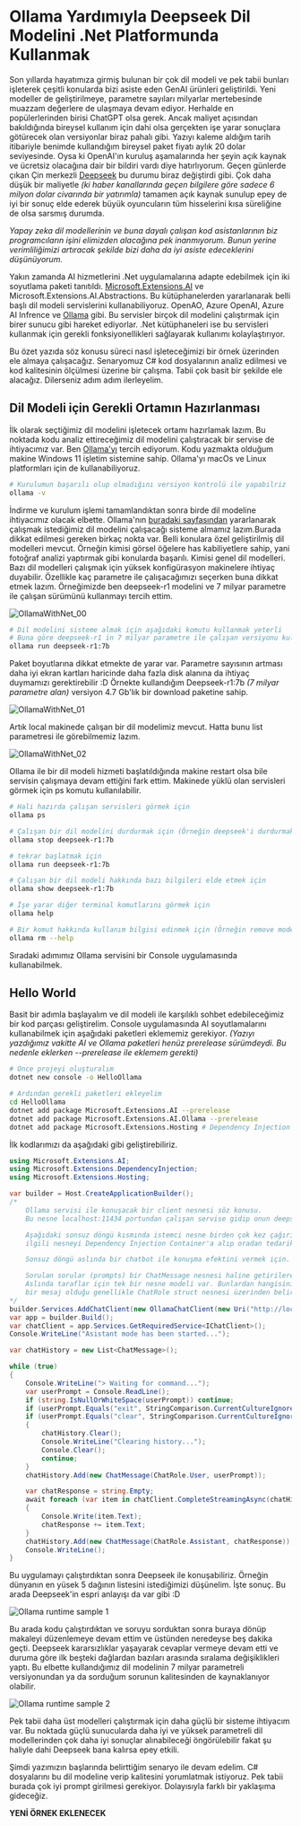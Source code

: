 # Ollama Yardımıyla Deepseek Dil Modelini .Net Platformunda Kullanmak

Son yıllarda hayatımıza girmiş bulunan bir çok dil modeli ve pek tabii bunları işleterek çeşitli konularda bizi asiste eden GenAI ürünleri geliştirildi. Yeni modeller de geliştirilmeye, parametre sayıları milyarlar mertebesinde muazzam değerlere de ulaşmaya devam ediyor. Herhalde en popülerlerinden birisi ChatGPT olsa gerek. Ancak maliyet açısından bakıldığında bireysel kullanım için dahi olsa gerçekten işe yarar sonuçlara götürecek olan versiyonlar biraz pahalı gibi. Yazıyı kaleme aldığım tarih itibariyle benimde kullandığım bireysel paket fiyatı aylık 20 dolar seviyesinde. Oysa ki OpenAI'ın kuruluş aşamalarında her şeyin açık kaynak ve ücretsiz olacağına dair bir bildiri vardı diye hatırlıyorum. Geçen günlerde çıkan Çin merkezli [Deepseek](https://github.com/deepseek-ai) bu durumu biraz değiştirdi gibi. Çok daha düşük bir maliyetle _(ki haber kanallarında geçen bilgilere göre sadece 6 milyon dolar civarında bir yatırımla)_ tamamen açık kaynak sunulup epey de iyi bir sonuç elde ederek büyük oyuncuların tüm hisselerini kısa süreliğine de olsa sarsmış durumda.

_Yapay zeka dil modellerinin ve buna dayalı çalışan kod asistanlarının biz programcıların işini elimizden alacağına pek inanmıyorum. Bunun yerine verimliliğimizi artıracak şekilde bizi daha da iyi asiste edeceklerini düşünüyorum._

Yakın zamanda AI hizmetlerini .Net uygulamalarına adapte edebilmek için iki soyutlama paketi tanıtıldı. [Microsoft.Extensions.AI](https://learn.microsoft.com/en-us/dotnet/ai/ai-extensions) ve Microsoft.Extensions.AI.Abstractions. Bu kütüphanelerden yararlanarak belli başlı dil modeli servislerini kullanabiliyoruz. OpenAO, Azure OpenAI, Azure AI Infrence ve [Ollama](https://ollama.com/) gibi. Bu servisler birçok dil modelini çalıştırmak için birer sunucu gibi hareket ediyorlar. .Net kütüphaneleri ise bu servisleri kullanmak için gerekli fonksiyonellikleri sağlayarak kullanımı kolaylaştırıyor.

Bu özet yazıda söz konusu süreci nasıl işleteceğimizi bir örnek üzerinden ele almaya çalışacağız. Senaryomuz C# kod dosyalarının analiz edilmesi ve kod kalitesinin ölçülmesi üzerine bir çalışma. Tabii çok basit bir şekilde ele alacağız. Dilerseniz adım adım ilerleyelim.

## Dil Modeli için Gerekli Ortamın Hazırlanması

İlk olarak seçtiğimiz dil modelini işletecek ortamı hazırlamak lazım. Bu noktada kodu analiz ettireceğimiz dil modelini çalıştıracak bir servise de ihtiyacımız var. Ben [Ollama'yı](https://ollama.com/) tercih ediyorum. Kodu yazmakta olduğum makine Windows 11 işletim sistemine sahip. Ollama'yı macOs ve Linux platformları için de kullanabiliyoruz.

```bash
# Kurulumun başarılı olup olmadığını versiyon kontrolü ile yapabilriz
ollama -v
```

İndirme ve kurulum işlemi tamamlandıktan sonra birde dil modeline ihtiyacımız olacak elbette. Ollama'nın [buradaki sayfasından](https://ollama.com/search) yararlanarak çalışmak istediğimiz dil modelini çalışacağı sisteme almamız lazım.Burada dikkat edilmesi gereken birkaç nokta var. Belli konulara özel geliştirilmiş dil modelleri mevcut. Örneğin kimisi görsel öğelere has kabiliyetlere sahip, yani fotoğraf analizi yaptırmak gibi konularda başarılı. Kimisi genel dil modelleri. Bazı dil modelleri çalışmak için yüksek konfigürasyon makinelere ihtiyaç duyabilir. Özellikle kaç parametre ile çalışacağımızı seçerken buna dikkat etmek lazım. Örneğimizde ben deepseek-r1 modelini ve 7 milyar parametre ile çalışan sürümünü kullanmayı tercih ettim.

![OllamaWithNet_00](../images/OllamaWithNet_00.png)

```bash
# Dil modelini sisteme almak için aşağıdaki komutu kullanmak yeterli
# Buna göre deepseek-r1 in 7 milyar parametre ile çalışan versiyonu kullanılacak
ollama run deepseek-r1:7b
```

Paket boyutlarına dikkat etmekte de yarar var. Parametre sayısının artması daha iyi ekran kartları haricinde daha fazla disk alanına da ihtiyaç duymamızı gerektirebilir :D Örnekte kullandığım Deepseek-r1:7b _(7 milyar parametre alan)_ versiyon 4.7 Gb'lık bir download paketine sahip.

![OllamaWithNet_01](../images/OllamaWithNet_01.png)

Artık local makinede çalışan bir dil modelimiz mevcut. Hatta bunu list parametresi ile görebilmemiz lazım.

![OllamaWithNet_02](../images/OllamaWithNet_02.png)

Ollama ile bir dil modeli hizmeti başlatıldığında makine restart olsa bile servisin çalışmaya devam ettiğini fark ettim. Makinede yüklü olan servisleri görmek için ps komutu kullanılabilir.

```bash
# Hali hazırda çalışan servisleri görmek için
ollama ps

# Çalışan bir dil modelini durdurmak için (Örneğin deepseek'i durdurmak için)
ollama stop deepseek-r1:7b

# tekrar başlatmak için
ollama run deepseek-r1:7b

# Çalışan bir dil modeli hakkında bazı bilgileri elde etmek için
ollama show deepseek-r1:7b

# İşe yarar diğer terminal komutlarını görmek için
ollama help

# Bir komut hakkında kullanım bilgisi edinmek için (Örneğin remove model komutu ile ilgili)
ollama rm --help
```

Sıradaki adımımız Ollama servisini bir Console uygulamasında kullanabilmek.

## Hello World

Basit bir adımla başlayalım ve dil modeli ile karşılıklı sohbet edebileceğimiz bir kod parçası geliştirelim. Console uygulamasında AI soyutlamalarını kullanabilmek için aşağıdaki paketleri eklememiz gerekiyor. _(Yazıyı yazdığımız vakitte AI ve Ollama paketleri henüz prerelease sürümdeydi. Bu nedenle eklerken --prerelease ile eklemem gerekti)_

```bash
# Önce projeyi oluşturalım
dotnet new console -o HelloOllama

# Ardından gerekli paketleri ekleyelim
cd HelloOllama
dotnet add package Microsoft.Extensions.AI --prerelease
dotnet add package Microsoft.Extensions.AI.Ollama --prerelease
dotnet add package Microsoft.Extensions.Hosting # Dependency Injection Container için gerekli
```

İlk kodlarımızı da aşağıdaki gibi geliştirebiliriz.

```csharp
using Microsoft.Extensions.AI;
using Microsoft.Extensions.DependencyInjection;
using Microsoft.Extensions.Hosting;

var builder = Host.CreateApplicationBuilder();
/*
    Ollama servisi ile konuşacak bir client nesnesi söz konusu.
    Bu nesne localhost:11434 portundan çalışan servise gidip onun deepseek-r1 ile çalışmasını istiyor.

    Aşağıdaki sonsuz döngü kısmında istemci nesne birden çok kez çağırılmakta. Bu nedenle
    ilgili nesneyi Dependency Injection Container'a alıp oradan tedarik ederek kullandırmak çok daha mantıklı.

    Sonsuz döngü aslında bir chatbot ile konuşma efektini vermek için.

    Sorulan sorular (prompts) bir ChatMessage nesnesi haline getirilerek kullanılmakta. 
    Aslında taraflar için tek bir nesne modeli var. Bunlardan hangisinin kullanıcıya ait olduğu hangisinin chatbot'tan beklenen 
    bir mesaj olduğu genellikle ChatRole struct nesnesi üzerinden belirleniyor. (User ve Assistant kullanımlarına dikkat edelim)
*/
builder.Services.AddChatClient(new OllamaChatClient(new Uri("http://localhost:11434"), "deepseek-r1:7b"));
var app = builder.Build();
var chatClient = app.Services.GetRequiredService<IChatClient>();
Console.WriteLine("Asistant mode has been started...");

var chatHistory = new List<ChatMessage>();

while (true)
{
    Console.WriteLine("> Waiting for command...");
    var userPrompt = Console.ReadLine();
    if (string.IsNullOrWhiteSpace(userPrompt)) continue;
    if (userPrompt.Equals("exit", StringComparison.CurrentCultureIgnoreCase)) break;
    if (userPrompt.Equals("clear", StringComparison.CurrentCultureIgnoreCase))
    {
        chatHistory.Clear();
        Console.WriteLine("Clearing history...");
        Console.Clear();
        continue;
    }
    chatHistory.Add(new ChatMessage(ChatRole.User, userPrompt));

    var chatResponse = string.Empty;
    await foreach (var item in chatClient.CompleteStreamingAsync(chatHistory))
    {
        Console.Write(item.Text);
        chatResponse += item.Text;
    }
    chatHistory.Add(new ChatMessage(ChatRole.Assistant, chatResponse));
    Console.WriteLine();
}
```

Bu uygulamayı çalıştırdıktan sonra Deepseek ile konuşabiliriz. Örneğin dünyanın en yüsek 5 dağının listesini istediğimizi düşünelim. İşte sonuç. Bu arada Deepseek'in espri anlayışı da var gibi :D

![Ollama runtime sample 1](../images/OllamaWithNet_03.png)

Bu arada kodu çalıştırdıktan ve soruyu sorduktan sonra buraya dönüp makaleyi düzenlemeye devam ettim ve üstünden neredeyse beş dakika geçti. Deepseek kararsızlıklar yaşayarak cevaplar vermeye devam etti ve duruma göre ilk beşteki dağlardan bazıları arasında sıralama değişiklikleri yaptı. Bu elbette kullandığımız dil modelinin 7 milyar parametreli versiyonundan ya da sorduğum sorunun kalitesinden de kaynaklanıyor olabilir.

![Ollama runtime sample 2](../images/OllamaWithNet_04.png)

Pek tabii daha üst modelleri çalıştırmak için daha güçlü bir sisteme ihtiyacım var. Bu noktada güçlü sunucularda daha iyi ve yüksek parametreli dil modellerinden çok daha iyi sonuçlar alınabileceği öngörülebilir fakat şu haliyle dahi Deepseek bana kalırsa epey etkili. 

Şimdi yazımızın başlarında belirttiğim senaryo ile devam edelim. C# dosyalarını bu dil modeline verip kalitesini yorumlatmak istiyoruz. Pek tabii burada çok iyi prompt girilmesi gerekiyor. Dolayısıyla farklı bir yaklaşıma gideceğiz.

**YENİ ÖRNEK EKLENECEK**
